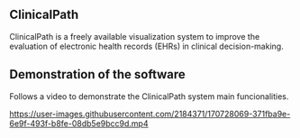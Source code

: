 ## ClinicalPath

ClinicalPath is a freely available visualization system to improve the evaluation of electronic health records (EHRs) in clinical decision-making.

## Demonstration of the software

Follows a video to demonstrate the ClinicalPath system main funcionalities.

https://user-images.githubusercontent.com/2184371/170728069-371fba9e-6e9f-493f-b8fe-08db5e9bcc9d.mp4

